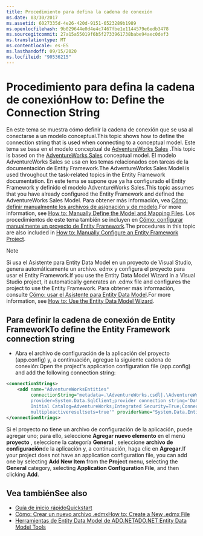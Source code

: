 ```yaml
---
title: Procedimiento para defina la cadena de conexión
ms.date: 03/30/2017
ms.assetid: 6027335d-4e26-420d-9151-6523289b1989
ms.openlocfilehash: 9b029644e0d4e4c7467fbe1e1144579e6edb3478
ms.sourcegitcommit: 27a15a55019f6b5f2733961738babe94aec0def3
ms.translationtype: MT
ms.contentlocale: es-ES
ms.lasthandoff: 09/15/2020
ms.locfileid: "90536215"
---
```

# <a name="how-to-define-the-connection-string"></a><span data-ttu-id="0323b-102">Procedimiento para defina la cadena de conexión</span><span class="sxs-lookup"><span data-stu-id="0323b-102">How to: Define the Connection String</span></span>

<span data-ttu-id="0323b-103">En este tema se muestra cómo definir la cadena de conexión que se usa al conectarse a un modelo conceptual.</span><span class="sxs-lookup"><span data-stu-id="0323b-103">This topic shows how to define the connection string that is used when connecting to a conceptual model.</span></span> <span data-ttu-id="0323b-104">Este tema se basa en el modelo conceptual de [AdventureWorks Sales](/previous-versions/dotnet/netframework-4.0/bb387147(v=vs.100)) .</span><span class="sxs-lookup"><span data-stu-id="0323b-104">This topic is based on the [AdventureWorks Sales](/previous-versions/dotnet/netframework-4.0/bb387147(v=vs.100)) conceptual model.</span></span> <span data-ttu-id="0323b-105">El modelo AdventureWorks Sales se usa en los temas relacionados con tareas de la documentación de Entity Framework.</span><span class="sxs-lookup"><span data-stu-id="0323b-105">The AdventureWorks Sales Model is used throughout the task-related topics in the Entity Framework documentation.</span></span> <span data-ttu-id="0323b-106">En este tema se supone que ya ha configurado el Entity Framework y definido el modelo AdventureWorks Sales.</span><span class="sxs-lookup"><span data-stu-id="0323b-106">This topic assumes that you have already configured the Entity Framework and defined the AdventureWorks Sales Model.</span></span> <span data-ttu-id="0323b-107">Para obtener más información, vea [Cómo: definir manualmente los archivos de asignación y de modelo](/previous-versions/dotnet/netframework-4.0/bb399785(v=vs.100)).</span><span class="sxs-lookup"><span data-stu-id="0323b-107">For more information, see [How to: Manually Define the Model and Mapping Files](/previous-versions/dotnet/netframework-4.0/bb399785(v=vs.100)).</span></span> <span data-ttu-id="0323b-108">Los procedimientos de este tema también se incluyen en [Cómo: configurar manualmente un proyecto de Entity Framework](/previous-versions/dotnet/netframework-4.0/bb738546(v=vs.100)).</span><span class="sxs-lookup"><span data-stu-id="0323b-108">The procedures in this topic are also included in [How to: Manually Configure an Entity Framework Project](/previous-versions/dotnet/netframework-4.0/bb738546(v=vs.100)).</span></span>

> [!NOTE]
> <span data-ttu-id="0323b-109">Si usa el Asistente para Entity Data Model en un proyecto de Visual Studio, genera automáticamente un archivo. edmx y configura el proyecto para usar el Entity Framework.</span><span class="sxs-lookup"><span data-stu-id="0323b-109">If you use the Entity Data Model Wizard in a Visual Studio project, it automatically generates an .edmx file and configures the project to use the Entity Framework.</span></span> <span data-ttu-id="0323b-110">Para obtener más información, consulte [Cómo: usar el Asistente para Entity Data Model](/previous-versions/dotnet/netframework-4.0/bb738677(v=vs.100)).</span><span class="sxs-lookup"><span data-stu-id="0323b-110">For more information, see [How to: Use the Entity Data Model Wizard](/previous-versions/dotnet/netframework-4.0/bb738677(v=vs.100)).</span></span>

## <a name="to-define-the-entity-framework-connection-string"></a><span data-ttu-id="0323b-111">Para definir la cadena de conexión de Entity Framework</span><span class="sxs-lookup"><span data-stu-id="0323b-111">To define the Entity Framework connection string</span></span>

- <span data-ttu-id="0323b-112">Abra el archivo de configuración de la aplicación del proyecto (app.config) y, a continuación, agregue la siguiente cadena de conexión:</span><span class="sxs-lookup"><span data-stu-id="0323b-112">Open the project's application configuration file (app.config) and add the following connection string:</span></span>

```xml
<connectionStrings>
    <add name="AdventureWorksEntities"
         connectionString="metadata=.\AdventureWorks.csdl|.\AdventureWorks.ssdl|.\AdventureWorks.msl;
         provider=System.Data.SqlClient;provider connection string='Data Source=localhost;
         Initial Catalog=AdventureWorks;Integrated Security=True;Connection Timeout=60;
         multipleactiveresultsets=true'" providerName="System.Data.EntityClient" />
</connectionStrings>
```

<span data-ttu-id="0323b-113">Si el proyecto no tiene un archivo de configuración de la aplicación, puede agregar uno; para ello, seleccione **Agregar nuevo elemento** en el menú **proyecto** , seleccione la categoría **General** , seleccione **archivo de configuración**de la aplicación y, a continuación, haga clic en **Agregar**.</span><span class="sxs-lookup"><span data-stu-id="0323b-113">If your project does not have an application configuration file, you can add one by selecting **Add New Item** from the **Project** menu, selecting the **General** category, selecting **Application Configuration File**, and then clicking **Add**.</span></span>

## <a name="see-also"></a><span data-ttu-id="0323b-114">Vea también</span><span class="sxs-lookup"><span data-stu-id="0323b-114">See also</span></span>

- <span data-ttu-id="0323b-115">[Guía de inicio rápido](/previous-versions/dotnet/netframework-4.0/bb399182(v=vs.100))</span><span class="sxs-lookup"><span data-stu-id="0323b-115">[Quickstart](/previous-versions/dotnet/netframework-4.0/bb399182(v=vs.100))</span></span>
- <span data-ttu-id="0323b-116">[Cómo: Crear un nuevo archivo .edmx](/previous-versions/dotnet/netframework-4.0/cc716703(v=vs.100))</span><span class="sxs-lookup"><span data-stu-id="0323b-116">[How to: Create a New .edmx File](/previous-versions/dotnet/netframework-4.0/cc716703(v=vs.100))</span></span>
- <span data-ttu-id="0323b-117">[Herramientas de Entity Data Model de ADO.NET](/previous-versions/dotnet/netframework-4.0/bb399249(v=vs.100))</span><span class="sxs-lookup"><span data-stu-id="0323b-117">[ADO.NET Entity Data Model  Tools](/previous-versions/dotnet/netframework-4.0/bb399249(v=vs.100))</span></span>
